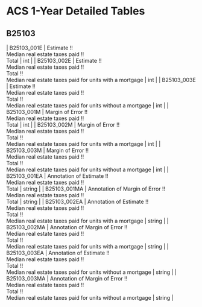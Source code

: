 # ACS 1-Year Detailed Tables

## B25103

| B25103_001E | Estimate !!<br>Median real estate taxes paid !!<br>Total | int |
| B25103_002E | Estimate !!<br>Median real estate taxes paid !!<br>Total !!<br>Median real estate taxes paid for units with a mortgage | int |
| B25103_003E | Estimate !!<br>Median real estate taxes paid !!<br>Total !!<br>Median real estate taxes paid for units without a mortgage | int |
| B25103_001M | Margin of Error !!<br>Median real estate taxes paid !!<br>Total | int |
| B25103_002M | Margin of Error !!<br>Median real estate taxes paid !!<br>Total !!<br>Median real estate taxes paid for units with a mortgage | int |
| B25103_003M | Margin of Error !!<br>Median real estate taxes paid !!<br>Total !!<br>Median real estate taxes paid for units without a mortgage | int |
| B25103_001EA | Annotation of Estimate !!<br>Median real estate taxes paid !!<br>Total | string |
| B25103_001MA | Annotation of Margin of Error !!<br>Median real estate taxes paid !!<br>Total | string |
| B25103_002EA | Annotation of Estimate !!<br>Median real estate taxes paid !!<br>Total !!<br>Median real estate taxes paid for units with a mortgage | string |
| B25103_002MA | Annotation of Margin of Error !!<br>Median real estate taxes paid !!<br>Total !!<br>Median real estate taxes paid for units with a mortgage | string |
| B25103_003EA | Annotation of Estimate !!<br>Median real estate taxes paid !!<br>Total !!<br>Median real estate taxes paid for units without a mortgage | string |
| B25103_003MA | Annotation of Margin of Error !!<br>Median real estate taxes paid !!<br>Total !!<br>Median real estate taxes paid for units without a mortgage | string |

